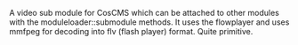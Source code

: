 A video sub module for CosCMS which can be attached to other modules
with the moduleloader::submodule methods. It uses the flowplayer and 
uses mmfpeg for decoding into flv (flash player) format. Quite primitive.
